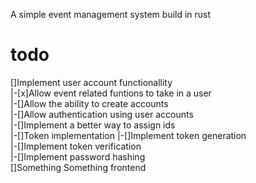 A simple event management system build in rust
# todo
[]Implement user account functionallity\
|-[x]Allow event related funtions to take in a user\
|-[]Allow the ability to create accounts\
|-[]Allow authentication using user accounts\
|-[]Implement a better way to assign ids\
|-[]Token implementation
  |-[]Implement token generation\
  |-[]Implement token verification\
|-[]Implement password hashing\
[]Something Something frontend
